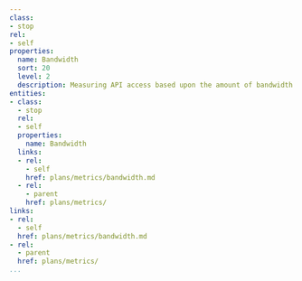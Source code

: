 ```yaml
---
class:
- stop
rel:
- self
properties:
  name: Bandwidth
  sort: 20
  level: 2
  description: Measuring API access based upon the amount of bandwidth used.
entities:
- class:
  - stop
  rel:
  - self
  properties:
    name: Bandwidth
  links:
  - rel:
    - self
    href: plans/metrics/bandwidth.md
  - rel:
    - parent
    href: plans/metrics/
links:
- rel:
  - self
  href: plans/metrics/bandwidth.md
- rel:
  - parent
  href: plans/metrics/
...
```


